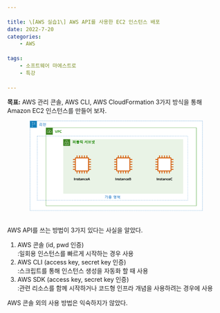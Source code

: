 ```yaml
---

title: \[AWS 실습1\] AWS API를 사용한 EC2 인스턴스 배포
date: 2022-7-20
categories: 
    - AWS

tags:
    - 소프트웨어 마에스트로
    - 특강
 
---
```


__목표:__ AWS 관리 콘솔, AWS CLI, AWS CloudFormation 3가지 방식을 통해 Amazon EC2 인스턴스를 만들어 보자.


<div style="text-align: center;">
    <img src="/assets/img/aws_practice_1.png" alt="aws_practice_1" width="400"/>
</div>
<br>


AWS API를 쓰는 방법이 3가지 있다는 사실을 알았다. 
1. AWS 콘솔 (id, pwd 인증)  
:일회용 인스턴스를 빠르게 시작하는 경우 사용 
2. AWS CLI (access key, secret key 인증)  
:스크립트를 통해 인스턴스 생성을 자동화 할 때 사용  
3. AWS SDK (access key, secret key 인증)  
:관련 리소스를 함께 시작하거나 코드형 인프라 개념을 사용하려는 경우에 사용

AWS 콘솔 외의 사용 방법은 익숙하지가 않았다.



